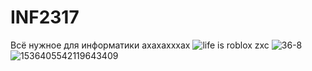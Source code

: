# INF2317
Всё нужное для информатики ахахахххах 
![life is roblox](https://github.com/BOBUS2317/INF2317/assets/145115035/c828183c-86f9-436d-8c30-65e500bf8967)
zxc
![36-8](https://github.com/BOBUS2317/INF2317/assets/145115035/ff18b326-6279-4c94-bfb4-181cc4495b8e)
![1536405542119643409](https://github.com/BOBUS2317/INF2317/assets/145115035/0880904b-9a5d-4686-a4fa-5fd64c2be018)
